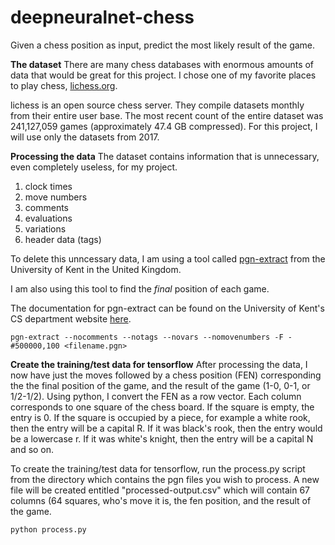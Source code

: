 # deepneuralnet-chess
Given a chess position as input, predict the most likely result of the game.

**The dataset**
There are many chess databases with enormous amounts of data that would be great for this project. I chose one of my 
favorite places to play chess, [lichess.org](http://lichess.org). 

lichess is an open source chess server. They compile datasets monthly from their entire user base. The most recent count 
of the entire dataset was 241,127,059 games (approximately 47.4 GB compressed). For this project, I will use only the datasets from 2017.

**Processing the data**
The dataset contains information that is unnecessary, even completely useless, for my project. 
  1. clock times
  2. move numbers
  3. comments
  4. evaluations
  5. variations
  6. header data (tags)
  
To delete this unncessary data, I am using a tool called [pgn-extract](https://www.cs.kent.ac.uk/people/staff/djb/pgn-extract/) from the University of Kent in the United Kingdom.

I am also using this tool to find the *final* position of each game. 

The documentation for pgn-extract can be found on the University of Kent's CS department website [here](https://www.cs.kent.ac.uk/people/staff/djb/pgn-extract/help.html). 

```
pgn-extract --nocomments --notags --novars --nomovenumbers -F -#500000,100 <filename.pgn>
```

**Create the training/test data for tensorflow**
After processing the data, I now have just the moves followed by a chess position (FEN) corresponding the the final position of the game, and the result of the game (1-0, 0-1, or 1/2-1/2). Using python, I convert the FEN as a row vector. Each column corresponds to one square of the chess board. If the square is empty, the entry is 0. If the square is occupied by a piece, for example a white rook, then the entry will be a capital R. If it was black's rook, then the entry would be a lowercase r. 
If it was white's knight, then the entry will be a capital N and so on.

To create the training/test data for tensorflow, run the process.py script from the directory which contains the pgn files you wish to process. A new file will be created entitled "processed-output.csv" which will contain 67 columns (64 squares, who's move it is, the fen position, and the result of the game.

```
python process.py 
```
